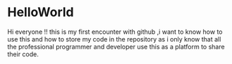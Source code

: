# HelloWorld
Hi everyone !!
this is my first encounter with github ,i want to know how to use this and how to store my code in the repository as i only know that all the professional programmer and developer use this as a platform to share their code.

